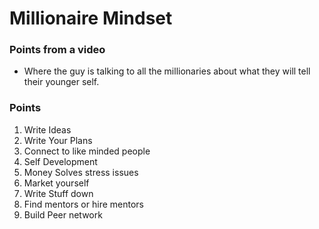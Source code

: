 # Millionaire Mindset

### Points from a video 
- Where the guy is talking to all the millionaries about what they will tell their younger self.


### Points
1. Write Ideas
2. Write Your Plans
3. Connect to like minded people
4. Self Development
5. Money Solves stress issues
6. Market yourself
7. Write Stuff down
8. Find mentors or hire mentors
9. Build Peer network